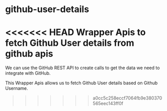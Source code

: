 # github-user-details
<<<<<<< HEAD
Wrapper Apis to fetch Github User details from github apis
=======

We can use the GitHub REST API to create calls to get the data we need to integrate with GitHub.

This Wrapper Apis allows us to fetch Github User details based on Github Username.
>>>>>>> a0cc5c258eccf7064fb9e380370565eec143ff0f
